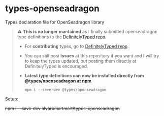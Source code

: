# types-openseadragon

Types declaration file for OpenSeadragon library

> :warning: **This is no longer mantained** as I finally submitted openseadragon type definitions to the [DefinitelyTyped repo](https://github.com/DefinitelyTyped/DefinitelyTyped).
>
> - For **contributing** types, go to [DefinitelyTyped repo](https://github.com/DefinitelyTyped/DefinitelyTyped).
> - You can still post **issues** at this repository if you want and I will try to keep the types updated, but posting them directly at DefinitelyTyped is encouraged.
> - **Latest type definitions can now be installed directly from [@types/openseadragon at npm](https://www.npmjs.com/package/@types/openseadragon)**
>
>   `npm i --save-dev @types/openseadragon`

Setup:

~~npm i --save-dev alvaromartmart/types-openseadragon~~
